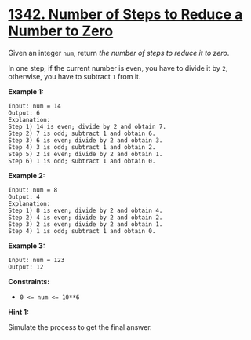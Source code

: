 # [1342. Number of Steps to Reduce a Number to Zero](https://leetcode.com/problems/number-of-steps-to-reduce-a-number-to-zero/)

Given an integer `num`, return _the number of steps to reduce it to zero_.

In one step, if the current number is even, you have to divide it by `2`, otherwise, you have to subtract `1` from it.

**Example 1:**

    Input: num = 14
    Output: 6
    Explanation:
    Step 1) 14 is even; divide by 2 and obtain 7.
    Step 2) 7 is odd; subtract 1 and obtain 6.
    Step 3) 6 is even; divide by 2 and obtain 3.
    Step 4) 3 is odd; subtract 1 and obtain 2.
    Step 5) 2 is even; divide by 2 and obtain 1.
    Step 6) 1 is odd; subtract 1 and obtain 0.

**Example 2:**

    Input: num = 8
    Output: 4
    Explanation:
    Step 1) 8 is even; divide by 2 and obtain 4.
    Step 2) 4 is even; divide by 2 and obtain 2.
    Step 3) 2 is even; divide by 2 and obtain 1.
    Step 4) 1 is odd; subtract 1 and obtain 0.

**Example 3:**

    Input: num = 123
    Output: 12

**Constraints:**

- `0 <= num <= 10**6`

**Hint 1:**

Simulate the process to get the final answer.
